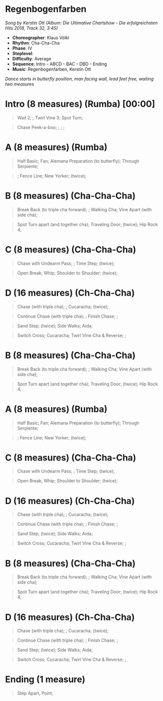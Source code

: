# Regenbogenfarben
*Song by Kerstin Ott (Album: Die Ultimative Chartshow - Die erfolgreichsten Hits 2018, Track 32, 3:45)*

* **Choreographer**: Klaus Völkl
* **Rhythm**: Cha-Cha-Cha
* **Phase**: IV
* **Steplevel**:
* **Difficulty**: Average
* **Sequence**: Intro - ABCD - BAC - DBD - Ending
* **Music**: Regenbogenfarben, Kerstin Ott

*Dance starts in butterfly position, man facing wall, lead feet free, waiting two measures*

# Intro (8 measures) (Rumba) [00:00]

> Wait 2; ; Twirl Vine 3; Spot Turn;

> Chase Peek-a-boo; ; ; ;

# A (8 measures) (Rumba)

> Half Basic; Fan; Alemana Preparation (to butterfly); Through Serpiente;

> ; Fence Line; New Yorker; (twice);

# B (8 measures) (Cha-Cha-Cha)

> Break Back (to triple cha forward); ; Walking Cha; Vine Apart (with side cha);

> Spot Turn apart (and together cha); Traveling Door; (twice); Hip Rock 4;

# C (8 measures) (Cha-Cha-Cha)

> Chase with Undearm Pass; ; Time Step; (twice);

> Open Break; Whip; Shoulder to Shoulder; (twice);

# D (16 measures) (Ch-Cha-Cha)

> Chase (with triple cha); ; Cucaracha; (twice);

> Continue Chase (with triple cha); ; Finish Chase; ;

> Sand Step; (twice); Side Walks; Aida;

> Switch Cross; Cucaracha; Twirl Vine Cha & Reverse; ;

# B (8 measures) (Cha-Cha-Cha)

> Break Back (to triple cha forward); ; Walking Cha; Vine Apart (with side cha);

> Spot Turn apart (and together cha); Traveling Door; (twice); Hip Rock 4;

# A (8 measures) (Rumba)

> Half Basic; Fan; Alemana Preparation (to butterfly); Through Serpiente;

> ; Fence Line; New Yorker; (twice);

# C (8 measures) (Cha-Cha-Cha)

> Chase with Undearm Pass; ; Time Step; (twice);

> Open Break; Whip; Shoulder to Shoulder; (twice);

# D (16 measures) (Ch-Cha-Cha)

> Chase (with triple cha); ; Cucaracha; (twice);

> Continue Chase (with triple cha); ; Finish Chase; ;

> Sand Step; (twice); Side Walks; Aida;

> Switch Cross; Cucaracha; Twirl Vine Cha & Reverse; ;

# B (8 measures) (Cha-Cha-Cha)

> Break Back (to triple cha forward); ; Walking Cha; Vine Apart (with side cha);

> Spot Turn apart (and together cha); Traveling Door; (twice); Hip Rock 4;

# D (16 measures) (Ch-Cha-Cha)

> Chase (with triple cha); ; Cucaracha; (twice);

> Continue Chase (with triple cha); ; Finish Chase; ;

> Sand Step; (twice); Side Walks; Aida;

> Switch Cross; Cucaracha; Twirl Vine Cha & Reverse; ;

# Ending (1 measure)

> Step Apart, Point;